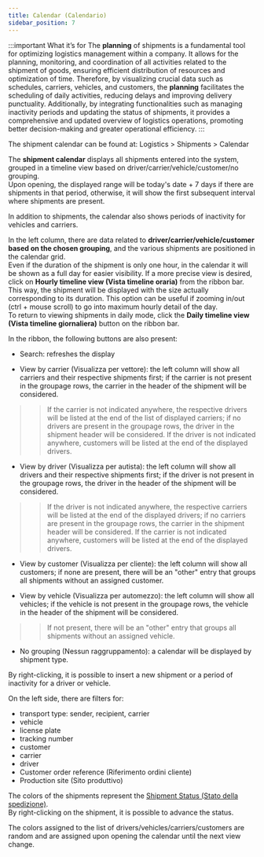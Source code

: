```yaml
---
title: Calendar (Calendario)
sidebar_position: 7
---
```


:::important What it’s for
The **planning** of shipments is a fundamental tool for optimizing logistics management within a company. It allows for the planning, monitoring, and coordination of all activities related to the shipment of goods, ensuring efficient distribution of resources and optimization of time. Therefore, by visualizing crucial data such as schedules, carriers, vehicles, and customers, the **planning** facilitates the scheduling of daily activities, reducing delays and improving delivery punctuality. Additionally, by integrating functionalities such as managing inactivity periods and updating the status of shipments, it provides a comprehensive and updated overview of logistics operations, promoting better decision-making and greater operational efficiency.
:::

The shipment calendar can be found at: Logistics > Shipments > Calendar

The **shipment calendar** displays all shipments entered into the system, grouped in a timeline view based on driver/carrier/vehicle/customer/no grouping.              
Upon opening, the displayed range will be today's date + 7 days if there are shipments in that period, otherwise, it will show the first subsequent interval where shipments are present. 

In addition to shipments, the calendar also shows periods of inactivity for vehicles and carriers. 

In the left column, there are data related to **driver/carrier/vehicle/customer based on the chosen grouping**, and the various shipments are positioned in the calendar grid.            
Even if the duration of the shipment is only one hour, in the calendar it will be shown as a full day for easier visibility. If a more precise view is desired, click on **Hourly timeline view (Vista timeline oraria)** from the ribbon bar.                    
This way, the shipment will be displayed with the size actually corresponding to its duration. This option can be useful if zooming in/out (ctrl + mouse scroll) to go into maximum hourly detail of the day.               
To return to viewing shipments in daily mode, click the **Daily timeline view (Vista timeline giornaliera)** button on the ribbon bar.

In the ribbon, the following buttons are also present: 

- Search: refreshes the display

- View by carrier (Visualizza per vettore): the left column will show all carriers and their respective shipments first; if the carrier is not present in the groupage rows, the carrier in the header of the shipment will be considered. 
>> If the carrier is not indicated anywhere, the respective drivers will be listed at the end of the list of displayed carriers; if no drivers are present in the groupage rows, the driver in the shipment header will be considered. 
>> If the driver is not indicated anywhere, customers will be listed at the end of the displayed drivers.

- View by driver (Visualizza per autista): the left column will show all drivers and their respective shipments first; if the driver is not present in the groupage rows, the driver in the header of the shipment will be considered. 
>> If the driver is not indicated anywhere, the respective carriers will be listed at the end of the displayed drivers; if no carriers are present in the groupage rows, the carrier in the shipment header will be considered. 
>> If the carrier is not indicated anywhere, customers will be listed at the end of the displayed drivers.

- View by customer (Visualizza per cliente): the left column will show all customers; if none are present, there will be an "other" entry that groups all shipments without an assigned customer. 

- View by vehicle (Visualizza per automezzo): the left column will show all vehicles; if the vehicle is not present in the groupage rows, the vehicle in the header of the shipment will be considered. 
>> If not present, there will be an "other" entry that groups all shipments without an assigned vehicle. 

- No grouping (Nessun raggruppamento): a calendar will be displayed by shipment type.

By right-clicking, it is possible to insert a new shipment or a period of inactivity for a driver or vehicle. 

On the left side, there are filters for: 
- transport type: sender, recipient, carrier
- vehicle
- license plate
- tracking number
- customer
- carrier
- driver
- Customer order reference (Riferimento ordini cliente)
- Production site (Sito produttivo)

The colors of the shipments represent the [Shipment Status (Stato della spedizione)](/docs/configurations/tables/logistics/shipping-states).       
By right-clicking on the shipment, it is possible to advance the status. 

The colors assigned to the list of drivers/vehicles/carriers/customers are random and are assigned upon opening the calendar until the next view change.